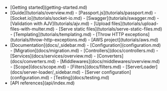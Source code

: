 
- <div class="ps-icon ps-icon-arrow-right"></div> [Getting started](getting-started.md)
- <div class="ps-icon ps-icon-cookie"></div> [Guide](tutorials/overview.md)
   - [Passport.js](tutorials/passport.md)
   - [Socket.io](tutorials/socket-io.md)
   - [Swagger](tutorials/swagger.md)
   - [Validation with AJV](tutorials/ajv.md)
   - [Upload files](tutorials/upload-files-with-multer.md)
   - [Serve static files](tutorials/serve-static-files.md)
   - [Templating](tutorials/templating.md)
   - [Throw HTTP exceptions](tutorials/throw-http-exceptions.md)
   - [AWS project](tutorials/aws.md)
- <div class="ps-icon ps-icon-book-tag"></div> [Documentation](docs/_sidebar.md)
  - [Configuration](configuration.md)
  - [Migration](docs/migration.md)
  - [Controllers](docs/controllers.md)
  - [Services](docs/services/overview.md)
  - [Converters](docs/converters.md)
  - [Middlewares](docs/middlewares/overview.md)
  - [Scope](docs/scope.md)
  - [Filters](docs/filters.md)
  - [ServerLoader](docs/server-loader/_sidebar.md) 
  - [Server configuration](configuration.md)
  - [Testing](docs/testing.md)
- <div class="ps-icon ps-icon-puzzle"></div> [API references](api/index.md)

